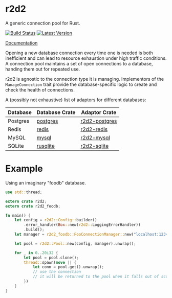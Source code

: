 r2d2
====

A generic connection pool for Rust.

[![Build Status](https://travis-ci.org/sfackler/r2d2.svg?branch=master)](https://travis-ci.org/sfackler/r2d2) [![Latest Version](https://img.shields.io/crates/v/r2d2.svg)](https://crates.io/crates/r2d2)

[Documentation](https://sfackler.github.io/r2d2/doc/v0.6.1/r2d2)

Opening a new database connection every time one is needed is both inefficient
and can lead to resource exhaustion under high traffic conditions. A connection
pool maintains a set of open connections to a database, handing them out for
repeated use.

r2d2 is agnostic to the connection type it is managing. Implementors of the
`ManageConnection` trait provide the database-specific logic to create and
check the health of connections.

A (possibly not exhaustive) list of adaptors for different databases:

Database | Database Crate                                          | Adaptor Crate
-------- | ------------------------------------------------------- | -------------
Postgres | [postgres](https://github.com/sfackler/rust-postgres)   | [r2d2-postgres](https://github.com/sfackler/r2d2-postgres)
Redis    | [redis](https://github.com/mitsuhiko/redis-rs)          | [r2d2-redis](https://github.com/nevdelap/r2d2-redis)
MySQL    | [mysql](https://github.com/blackbeam/rust-mysql-simple) | [r2d2-mysql](https://github.com/outersky/r2d2-mysql)
SQLite   | [rusqlite](https://github.com/jgallagher/rusqlite)      | [r2d2-sqlite](https://github.com/ivanceras/r2d2-sqlite)

# Example

Using an imaginary "foodb" database.
```rust
use std::thread;

extern crate r2d2;
extern crate r2d2_foodb;

fn main() {
    let config = r2d2::Config::builder()
        .error_handler(Box::new(r2d2::LoggingErrorHandler))
        .build();
    let manager = r2d2_foodb::FooConnectionManager::new("localhost:1234");

    let pool = r2d2::Pool::new(config, manager).unwrap();

    for _ in 0..20i32 {
        let pool = pool.clone();
        thread::spawn(move || {
            let conn = pool.get().unwrap();
            // use the connection
            // it will be returned to the pool when it falls out of scope.
        })
    }
}
```
